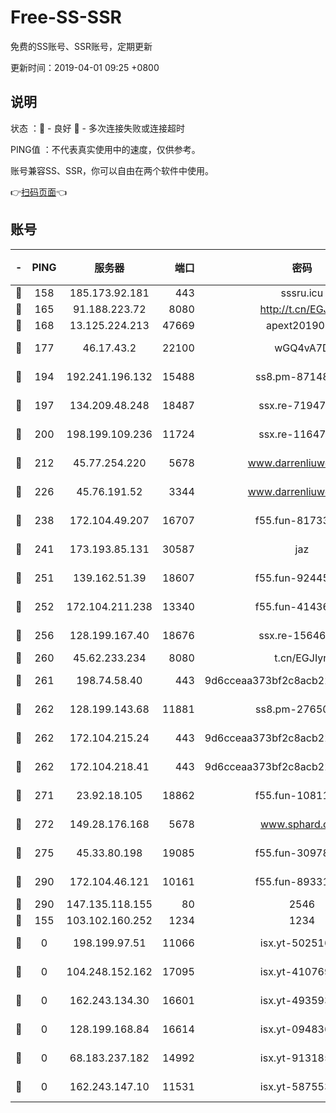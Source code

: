# Free-SS-SSR

免费的SS账号、SSR账号，定期更新

更新时间：2019-04-01 09:25 +0800

## 说明

状态     ：🙂 - 良好 🙁 - 多次连接失败或连接超时

PING值   ：不代表真实使用中的速度，仅供参考。

账号兼容SS、SSR，你可以自由在两个软件中使用。

👉[扫码页面](https://liesauer.github.io/Free-SS-SSR/)👈

## 账号

|-|PING|服务器|端口|密码|加密方式|区域|
|:----:|:----:|:-----:|-----:|:----:|:----:|:----:|
|🙂|158|185.173.92.181|443|sssru.icu|rc4-md5|RU|
|🙂|165|91.188.223.72|8080|http://t.cn/EGJIyrl|rc4-md5|RU|
|🙂|168|13.125.224.213|47669|apext2019001|chacha20|KR|
|🙂|177|46.17.43.2|22100|wGQ4vA7D|aes-256-gcm|RU|
|🙂|194|192.241.196.132|15488|ss8.pm-87148177|aes-256-cfb|US|
|🙂|197|134.209.48.248|18487|ssx.re-71947095|aes-256-cfb|US|
|🙂|200|198.199.109.236|11724|ssx.re-11647180|aes-256-cfb|US|
|🙂|212|45.77.254.220|5678|www.darrenliuwei.com|aes-256-cfb|SG|
|🙂|226|45.76.191.52|3344|www.darrenliuwei.com|aes-256-cfb|JP|
|🙂|238|172.104.49.207|16707|f55.fun-81733615|aes-256-cfb|SG|
|🙂|241|173.193.85.131|30587|jaz|aes-256-cfb|US|
|🙂|251|139.162.51.39|18607|f55.fun-92445990|aes-256-cfb|SG|
|🙂|252|172.104.211.238|13340|f55.fun-41436212|aes-256-cfb|US|
|🙂|256|128.199.167.40|18676|ssx.re-15646826|aes-256-cfb|SG|
|🙂|260|45.62.233.234|8080|t.cn/EGJIyrl|rc4-md5|CA|
|🙂|261|198.74.58.40|443|9d6cceaa373bf2c8acb22e60b6a58be6|aes-256-cfb|US|
|🙂|262|128.199.143.68|11881|ss8.pm-27650845|aes-256-cfb|SG|
|🙂|262|172.104.215.24|443|9d6cceaa373bf2c8acb22e60b6a58be6|aes-256-cfb|US|
|🙂|262|172.104.218.41|443|9d6cceaa373bf2c8acb22e60b6a58be6|aes-256-cfb|US|
|🙂|271|23.92.18.105|18862|f55.fun-10811228|aes-256-cfb|US|
|🙂|272|149.28.176.168|5678|www.sphard.com|aes-256-cfb|AU|
|🙂|275|45.33.80.198|19085|f55.fun-30978462|aes-256-cfb|US|
|🙂|290|172.104.46.121|10161|f55.fun-89331338|aes-256-cfb|SG|
|🙂|290|147.135.118.155|80|2546|chacha20|US|
|🙁|155|103.102.160.252|1234|1234|rc4-md5|JP|
|🙁|0|198.199.97.51|11066|isx.yt-50251647|aes-256-cfb|US|
|🙁|0|104.248.152.162|17095|isx.yt-41076974|aes-256-cfb|SG|
|🙁|0|162.243.134.30|16601|isx.yt-49359357|aes-256-cfb|US|
|🙁|0|128.199.168.84|16614|isx.yt-09483649|aes-256-cfb|SG|
|🙁|0|68.183.237.182|14992|isx.yt-91318565|aes-256-cfb|SG|
|🙁|0|162.243.147.10|11531|isx.yt-58755378|aes-256-cfb|US|
